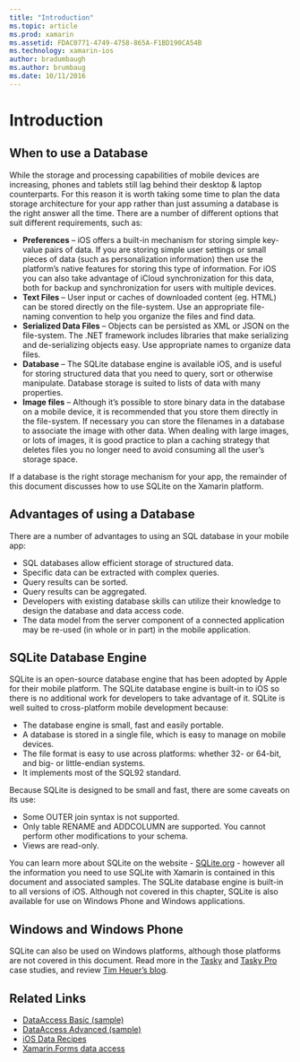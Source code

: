 ```yaml
---
title: "Introduction"
ms.topic: article
ms.prod: xamarin
ms.assetid: FDAC0771-4749-4758-865A-F1BD190CA54B
ms.technology: xamarin-ios
author: bradumbaugh
ms.author: brumbaug
ms.date: 10/11/2016
---
```


# Introduction

## When to use a Database

While the storage and processing capabilities of mobile devices are increasing, phones and tablets still lag behind their desktop &amp; laptop counterparts. For this reason it is worth taking some time to plan the data storage architecture for your app rather than just assuming a database is the right answer all the time. There are a number of different options that suit different requirements, such as:

-  **Preferences** – iOS offers a built-in mechanism for storing simple key-value pairs of data. If you are storing simple user settings or small pieces of data (such as personalization information) then use the platform’s native features for storing this type of information. For iOS you can also take advantage of iCloud synchronization for this data, both for backup and synchronization for users with multiple devices.
-  **Text Files** – User input or caches of downloaded content (eg. HTML) can be stored directly on the file-system. Use an appropriate file-naming convention to help you organize the files and find data.
-  **Serialized Data Files** – Objects can be persisted as XML or JSON on the file-system. The .NET framework includes libraries that make serializing and de-serializing objects easy. Use appropriate names to organize data files.
-  **Database** – The SQLite database engine is available iOS, and is useful for storing structured data that you need to query, sort or otherwise manipulate. Database storage is suited to lists of data with many properties.
-  **Image files** – Although it’s possible to store binary data in the database on a mobile device, it is recommended that you store them directly in the file-system. If necessary you can store the filenames in a database to associate the image with other data. When dealing with large images, or lots of images, it is good practice to plan a caching strategy that deletes files you no longer need to avoid consuming all the user’s storage space.


If a database is the right storage mechanism for your app, the remainder of this document discusses how to use SQLite on the Xamarin platform.

## Advantages of using a Database

There are a number of advantages to using an SQL database in your mobile app:

-  SQL databases allow efficient storage of structured data.
-  Specific data can be extracted with complex queries.
-  Query results can be sorted.
-  Query results can be aggregated.
-  Developers with existing database skills can utilize their knowledge to design the database and data access code.
-  The data model from the server component of a connected application may be re-used (in whole or in part) in the mobile application.


## SQLite Database Engine

SQLite is an open-source database engine that has been adopted by Apple for their mobile platform. The SQLite database engine is built-in to iOS so there is no additional work for developers to take advantage of it. SQLite is well suited to cross-platform mobile development because:

-  The database engine is small, fast and easily portable.
-  A database is stored in a single file, which is easy to manage on mobile devices.
-  The file format is easy to use across platforms: whether 32- or 64-bit, and big- or little-endian systems.
-  It implements most of the SQL92 standard.


Because SQLite is designed to be small and fast, there are some caveats on its use:

-  Some OUTER join syntax is not supported.
-  Only table RENAME and ADDCOLUMN are supported. You cannot perform other modifications to your schema.
-  Views are read-only.


You can learn more about SQLite on the website - [SQLite.org](http://SQLite.org) - however all the information you need to use SQLite with Xamarin is contained in this document and associated samples. The SQLite database engine is built-in to all versions of iOS.
Although not covered in this chapter, SQLite is also available for use on Windows Phone and Windows applications.

## Windows and Windows Phone

SQLite can also be used on Windows platforms, although those platforms are not covered in this document.
Read more in the [Tasky](~/cross-platform/app-fundamentals/building-cross-platform-applications/case-study-tasky.md) and [Tasky Pro](http://docs.xamarin.com/guides/cross-platform/application_fundamentals/building_cross_platform_applications/case_study%3A_tasky) case studies, and review [Tim Heuer’s blog](http://timheuer.com/blog/archive/2012/06/28/seeding-your-metro-style-app-with-sqlite-database.aspx).



## Related Links

- [DataAccess Basic (sample)](https://github.com/xamarin/mobile-samples/tree/master/DataAccess/Basic)
- [DataAccess Advanced (sample)](https://github.com/xamarin/mobile-samples/tree/master/DataAccess/Advanced)
- [iOS Data Recipes](https://developer.xamarin.com/recipes/ios/data/sqlite/)
- [Xamarin.Forms data access](~/xamarin-forms/app-fundamentals/databases.md)
